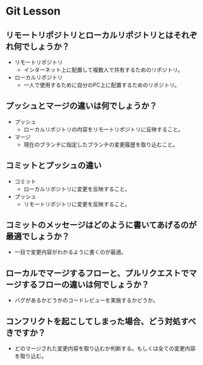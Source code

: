 # Git Lesson

## リモートリポジトリとローカルリポジトリとはそれぞれ何でしょうか？

- リモートリポジトリ
  - インターネット上に配置して複数人で共有するためのリポジトリ。
- ローカルリポジトリ
  - 一人で使用するために自分のPC上に配置するためのリポジトリ。

## プッシュとマージの違いは何でしょうか？

- プッシュ
  - ローカルリポジトリの内容をリモートリポジトリに反映すること。
- マージ
  - 現在のブランチに指定したブランチの変更履歴を取り込むこと。

## コミットとプッシュの違い

- コミット
  - ローカルリポジトリに変更を反映すること。
- プッシュ
  - リモートリポジトリに変更を反映すること。

## コミットのメッセージはどのように書いてあげるのが最適でしょうか？

- 一目で変更内容がわかるように書くのが最適。

## ローカルでマージするフローと、プルリクエストでマージするフローの違いは何でしょうか？

- バグがあるかどうかのコードレビューを実施するかどうか。

## コンフリクトを起こしてしまった場合、どう対処すべきですか？

- どのマージされた変更内容を取り込むか判断する。もしくは全ての変更内容を取り込む。
